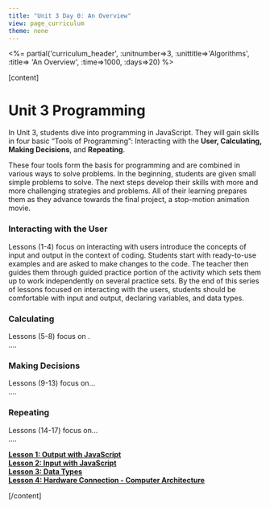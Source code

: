 ```yaml
---
title: "Unit 3 Day 0: An Overview"
view: page_curriculum
theme: none
---
```


<%= partial('curriculum_header', :unitnumber=>3, :unittitle=>'Algorithms',  :title=> 'An Overview', :time=>1000, :days=>20) %>

[content]

# Unit 3 Programming 

In Unit 3, students dive into programming in JavaScript. They will gain skills in four basic “Tools of Programming”: Interacting with the **User, Calculating, Making Decisions**, and **Repeating**. 

These four tools form the basis for programming and are combined in various ways to solve problems. In the beginning, students are   given small simple problems to solve. The next steps develop their skills with more and more challenging strategies and problems. All of their learning prepares them as they advance towards the final project, a stop-motion animation movie.  

### Interacting with the User  
Lessons (1-4) focus on interacting with users introduce the concepts of input and output in the context of coding. Students start with ready-to-use examples and are asked to make changes to the code. The teacher then guides them through guided practice  portion of the activity which sets them up to work independently on several practice sets. By the end of this series of lessons focused on interacting with the users, students should be comfortable with input and output, declaring variables, and data types. 


### Calculating  
Lessons (5-8) focus on .  
....


### Making Decisions  
Lessons (9-13) focus on...  
....


### Repeating  
Lessons (14-17) focus on...  
....

[**Lesson 1: Output with JavaScript**](/curriculum/csp/3-01)  
[**Lesson 2: Input with JavaScript**](/curriculum/csp/3-02)  
[**Lesson 3: Data Types**](/curriculum/csp/3-03)  
[**Lesson 4: Hardware Connection - Computer Architecture**](/curriculum/csp/3-04)  


 [/content]
